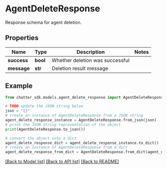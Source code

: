 # AgentDeleteResponse

Response schema for agent deletion.

## Properties

Name | Type | Description | Notes
------------ | ------------- | ------------- | -------------
**success** | **bool** | Whether deletion was successful | 
**message** | **str** | Deletion result message | 

## Example

```python
from chatter_sdk.models.agent_delete_response import AgentDeleteResponse

# TODO update the JSON string below
json = "{}"
# create an instance of AgentDeleteResponse from a JSON string
agent_delete_response_instance = AgentDeleteResponse.from_json(json)
# print the JSON string representation of the object
print(AgentDeleteResponse.to_json())

# convert the object into a dict
agent_delete_response_dict = agent_delete_response_instance.to_dict()
# create an instance of AgentDeleteResponse from a dict
agent_delete_response_from_dict = AgentDeleteResponse.from_dict(agent_delete_response_dict)
```
[[Back to Model list]](../README.md#documentation-for-models) [[Back to API list]](../README.md#documentation-for-api-endpoints) [[Back to README]](../README.md)


